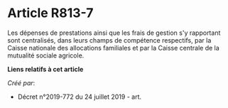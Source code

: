 # Article R813-7

Les dépenses de prestations ainsi que les frais de gestion s'y rapportant sont centralisés, dans leurs champs de compétence
respectifs, par la Caisse nationale des allocations familiales et par la Caisse centrale de la mutualité sociale agricole.

**Liens relatifs à cet article**

_Créé par_:

  - Décret n°2019-772 du 24 juillet 2019 - art.
